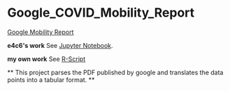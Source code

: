 # Google_COVID_Mobility_Report
[Google Mobility Report](https://www.google.com/covid19/mobility/)

**e4c6's work** 
See [Jupyter Notebook](https://github.com/e4c6/Google_COVID/blob/master/Google_COVID.ipynb).

**my own work** 
See [R-Script](https://github.com/tolgakurtuluss/Google_COVID/blob/master/Rparsepdf/parsepdf.R)

** This project parses the PDF published by google and translates the data points into a tabular format. **
